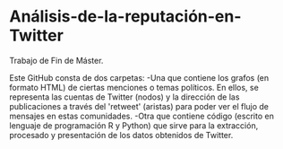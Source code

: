 # Análisis-de-la-reputación-en-Twitter
Trabajo de Fin de Máster.

Este GitHub consta de dos carpetas:
  -Una que contiene los grafos (en formato HTML) de ciertas menciones o temas políticos. En ellos, se representa las cuentas de Twitter
   (nodos) y la dirección de las publicaciones a través del 'retweet' (aristas) para poder ver el flujo de mensajes en estas comunidades.
  -Otra que contiene código (escrito en lenguaje de programación R y Python) que sirve para la extracción, procesado y presentación de
   los datos obtenidos de Twitter.
